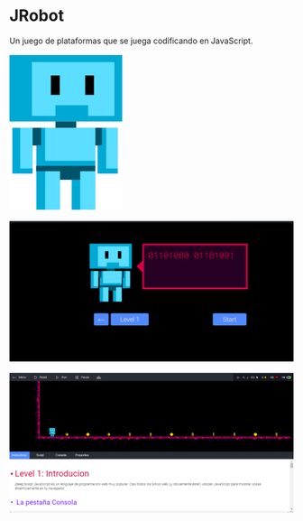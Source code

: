 # JRobot
Un juego de plataformas que se juega codificando en JavaScript.
<br><br>
<img src="images/robotbig.png" width="200px">
<br><br>
<img src="images/Prueba.png" width="800px">
<br><br>
<img src="images/prueba2.PNG" width="800px">